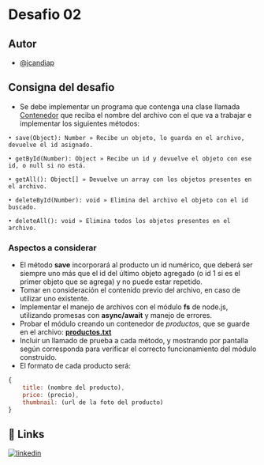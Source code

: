 # Desafio 02
## Autor
- [@jcandiap](https://github.com/jcandiap)
## Consigna del desafio
- Se debe implementar un programa que contenga una clase llamada [Contenedor](https://github.com/jcandiap/desafios-backend-coderhouse/blob/main/desafio-02/model/Contenedor.js) que reciba el nombre del archivo con el que va a trabajar e implementar los siguientes métodos:
```
• save(Object): Number » Recibe un objeto, lo guarda en el archivo, devuelve el id asignado.

• getById(Number): Object » Recibe un id y devuelve el objeto con ese id, o null si no está.

• getAll(): Object[] » Devuelve un array con los objetos presentes en el archivo.

• deleteById(Number): void » Elimina del archivo el objeto con el id buscado.

• deleteAll(): void » Elimina todos los objetos presentes en el archivo.
```
### Aspectos a considerar
- El método **save** incorporará al producto un id numérico, que deberá ser siempre uno más que el id del último objeto agregado (o id 1 si es el primer objeto que se agrega) y no puede estar repetido.
- Tomar en consideración el contenido previo del archivo, en caso de utilizar uno existente.
- Implementar el manejo de archivos con el módulo **fs** de node.js, utilizando promesas con **async/await** y manejo de errores.
- Probar el módulo creando un contenedor de *productos*, que se guarde en el archivo: **[productos.txt](https://github.com/jcandiap/desafios-backend-coderhouse/blob/main/desafio-02/files/productos.txt)**
- Incluir un llamado de prueba a cada método, y mostrando por pantalla según corresponda para verificar el correcto funcionamiento del módulo construido.
- El formato de cada producto será:
```js
{
    title: (nombre del producto),
    price: (precio),
    thumbnail: (url de la foto del producto)
}
```
## 🔗 Links
[![linkedin](https://img.shields.io/badge/linkedin-0A66C2?style=for-the-badge&logo=linkedin&logoColor=white)](https://www.linkedin.com/in/jcandiap/)